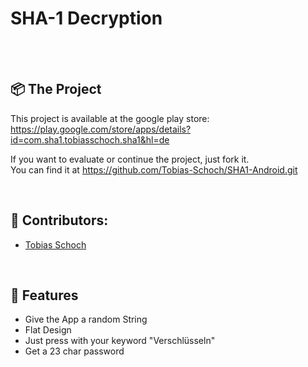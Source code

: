 <h1 align="left">
  SHA-1 Decryption
</h1>
<br>
<br>

## 📦 The Project

This project is available at the google play store: 
<br>
https://play.google.com/store/apps/details?id=com.sha1.tobiasschoch.sha1&hl=de 
<br>

If you want to evaluate or continue the project, just fork it.
<br> 
You can find it at https://github.com/Tobias-Schoch/SHA1-Android.git

<br>

## 🐧 Contributors:

* [Tobias Schoch](https://github.com/tobias-schoch)

<br>

## 💾 Features

- Give the App a random String 
- Flat Design
- Just press with your keyword "Verschlüsseln" 
- Get a 23 char password
